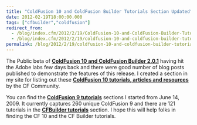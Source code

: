 ```yaml
---
title: "ColdFusion 10 and ColdFusion Builder Tutorials Section Updated"
date: 2012-02-19T18:00:00.000
tags: ["cfbuilder","coldfusion"] 
redirect_from: 
  - /blog/index.cfm/2012/2/19/ColdFusion-10-and-ColdFusion-Builder-Tutorials-Section-Updated/
  - /blog/index.cfm/2012/2/19/coldfusion-10-and-coldfusion-builder-tutorials-section-updated/
permalink: /blog/2012/2/19/coldfusion-10-and-coldfusion-builder-tutorials-section-updated/
---
```

The Public beta of  [**ColdFusion 10 and ColdFusion Builder 2.0.1**](http://labs.adobe.com/technologies/coldfusion10/ "http://labs.adobe.com/technologies/coldfusion10/")  having hit the Adobe labs few days back and there were good number of blog posts published to demonstrate the features of this release. I created a section in my site for listing out these  [**ColdFusion 10 tutorials, articles and resources**](/cfmltutorials/cf10tutorials/ "CF 10 Tutorials") by the CF Community.

You can  find the [**ColdFusion  9  tutorials**](/cfmltutorials/cf9tutorials/  "CF 9 Tutorials")  sections I  started  from June 14, 2009. It currently captures 260 unique ColdFusion 9 and there are 121  tutorials  in the  [**CFBuilder  tutorials**](/cfmltutorials/cfbuildertutorials/  "CF Builder Tutorials")  section. I  hope  this will  help  folks  in  finding  the  CF  10 and the  CF Builder tutorials.